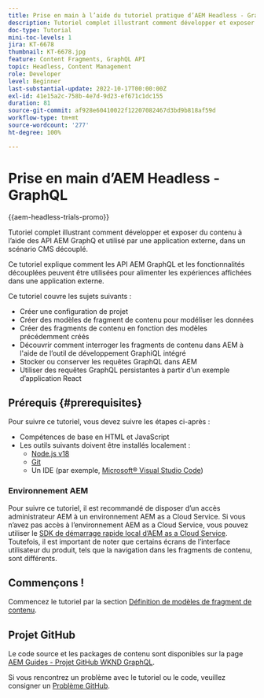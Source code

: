 ```yaml
---
title: Prise en main à l’aide du tutoriel pratique d’AEM Headless - GraphQL
description: Tutoriel complet illustrant comment développer et exposer du contenu à l’aide des API AEM GraphQ
doc-type: Tutorial
mini-toc-levels: 1
jira: KT-6678
thumbnail: KT-6678.jpg
feature: Content Fragments, GraphQL API
topic: Headless, Content Management
role: Developer
level: Beginner
last-substantial-update: 2022-10-17T00:00:00Z
exl-id: 41e15a2c-758b-4e7d-9d23-ef671c1dc155
duration: 81
source-git-commit: af928e60410022f12207082467d3bd9b818af59d
workflow-type: tm+mt
source-wordcount: '277'
ht-degree: 100%

---
```


# Prise en main d’AEM Headless - GraphQL

{{aem-headless-trials-promo}}

Tutoriel complet illustrant comment développer et exposer du contenu à l’aide des API AEM GraphQ et utilisé par une application externe, dans un scénario CMS découplé.

Ce tutoriel explique comment les API AEM GraphQL et les fonctionnalités découplées peuvent être utilisées pour alimenter les expériences affichées dans une application externe.

Ce tutoriel couvre les sujets suivants :

* Créer une configuration de projet
* Créer des modèles de fragment de contenu pour modéliser les données
* Créer des fragments de contenu en fonction des modèles précédemment créés
* Découvrir comment interroger les fragments de contenu dans AEM à l&#39;aide de l’outil de développement GraphiQL intégré
* Stocker ou conserver les requêtes GraphQL dans AEM
* Utiliser des requêtes GraphQL persistantes à partir d’un exemple d’application React

## Prérequis {#prerequisites}

Pour suivre ce tutoriel, vous devez suivre les étapes ci-après :

* Compétences de base en HTML et JavaScript
* Les outils suivants doivent être installés localement :
   * [Node.js v18](https://nodejs.org/)
   * [Git](https://git-scm.com/)
   * Un IDE (par exemple, [Microsoft® Visual Studio Code](https://code.visualstudio.com/))

### Environnement AEM

Pour suivre ce tutoriel, il est recommandé de disposer d’un accès administrateur AEM à un environnement AEM as a Cloud Service. Si vous n’avez pas accès à l’environnement AEM as a Cloud Service, vous pouvez utiliser le [SDK de démarrage rapide local d’AEM as a Cloud Service](/help/cloud-service/local-development-environment/aem-runtime.md). Toutefois, il est important de noter que certains écrans de l’interface utilisateur du produit, tels que la navigation dans les fragments de contenu, sont différents.

## Commençons !

Commencez le tutoriel par la section [Définition de modèles de fragment de contenu](content-fragment-models.md).

## Projet GitHub

Le code source et les packages de contenu sont disponibles sur la page [AEM Guides - Projet GitHub WKND GraphQL](https://github.com/adobe/aem-guides-wknd-graphql).

Si vous rencontrez un problème avec le tutoriel ou le code, veuillez consigner un [Problème GitHub](https://github.com/adobe/aem-guides-wknd-graphql/issues).
